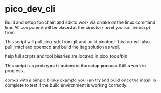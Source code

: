 # pico_dev_cli

Build and setup toolchain and sdk to work via cmake on the linux command line.
All component will be placed at the directory level you run the script from.

This script will pull pico-sdk from git and build picotool
This tool will also pull jimtcl and openocd and build the jtag solution as well.

help full scripts and tool binaries are located in pico_tools/bin

This script is a prototype to automate the setup process. Still a work in progress..

comes with a simple blinky example you can try and build once the install is complete to test
if the build environment is working correctly.
